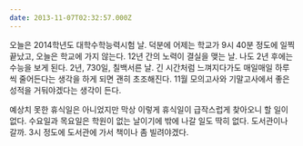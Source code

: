 ```yaml
---
date: 2013-11-07T02:32:57.000Z
---
```


<p>오늘은 2014학년도 대학수학능력시험 날. 덕분에 어제는 학교가 9시 40분 정도에 일찍 끝났고, 오늘은 학교에 가지 않는다. 12년 간의 노력이 결실을 맺는 날. 나도 2년 후에는 수능을 보게 된다. 2년, 730일, 칠백서른 날. 긴 시간처럼 느껴지다가도 매일매일 하루씩 줄어든다는 생각을 하게 되면 괜히 초조해진다. 11월 모의고사와 기말고사에서 좋은 성적을 거둬야겠다는 생각이 든다.</p>
<p>예상치 못한 휴식일은 아니었지만 막상 이렇게 휴식일이 급작스럽게 찾아오니 할 일이 없다. 수요일과 목요일은 학원이 없는 날이기에 밖에 나갈 일도 딱히 없다. 도서관이나 갈까. 3시 정도에 도서관에 가서 책이나 좀 빌려야겠다.</p>
